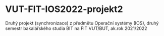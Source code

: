 # VUT-FIT-IOS2022-projekt2
 Druhý projekt (synchronizace) z předmětu Operační systémy (IOS), druhý semestr bakalářského studia BIT na FIT VUT/BUT, ak.rok 2021/2022 
